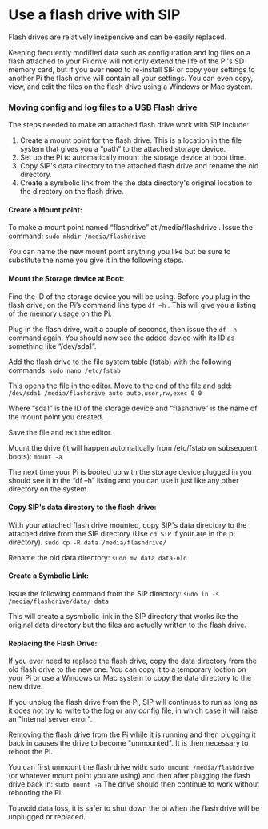 # Use a flash drive with SIP
Flash drives are relatively inexpensive and can be easily replaced.  

Keeping frequently modified data such as configuration and log files on a flash attached to your Pi drive will not only extend the life of the Pi's SD memory card, but if you ever need to re-install SIP or copy your settings to another Pi the flash drive will contain all your settings. You can even copy, view, and edit the files on the flash drive using a Windows or Mac system.  

### Moving config and log files to a USB Flash drive  

The steps needed to make an attached flash drive work with SIP include:  

1. Create a mount point for the flash drive. This is a location in the file system that gives you a “path” to the attached storage device.
2. Set up the Pi to automatically mount the storage device at boot time.
3. Copy SIP's data directory to the attached flash drive and rename the old directory.
4. Create a symbolic link from the the data directory's original location to the directory on the flash drive.  

#### Create a Mount point:  
To make a mount point named “flashdrive” at /media/flashdrive . Issue the command: 
`sudo mkdir /media/flashdrive`

You can name the new mount point anything you like but be sure to substitute the name you give it in the following steps.  

#### Mount the Storage device at Boot: 
Find the ID of the storage device you will be using. Before you plug in the flash drive, on the Pi’s command line type `df –h` . This will give you a listing of the memory usage on the Pi.

Plug in the flash drive, wait a couple of seconds, then issue the `df –h` command again. You should now see the added device with its ID as something like “/dev/sda1”.

Add the flash drive to the file system table (fstab) with the following commands: 
`sudo nano /etc/fstab`

This opens the file in the editor. Move to the end of the file and add: 
`/dev/sda1 /media/flashdrive auto auto,user,rw,exec 0 0`

Where “sda1” is the ID of the storage device and “flashdrive” is the name of the mount point you created.

Save the file and exit the editor.

Mount the drive (it will happen automatically from /etc/fstab on subsequent boots): 
`mount -a`

The next time your Pi is booted up with the storage device plugged in you should see it in the “df –h” listing and you can use it just like any other directory on the system. 

#### Copy SIP's data directory to the flash drive: 
With your attached flash drive mounted, copy SIP's data directory to the attached drive from the SIP directory (Use `cd SIP` if your are in the pi directory).
`sudo cp -R data /media/flashdrive/`

Rename the old data directory:
`sudo mv data data-old`

#### Create a Symbolic Link:
Issue the following command from the SIP directory:
`sudo ln -s /media/flashdrive/data/ data`

This will create a sysmbolic link in the SIP directory that works ike the original data directory but the files are actuelly written to the flash drive.  

#### Replacing the Flash Drive:
If you ever need to replace the flash drive, copy the data directory from the old flash drive to the new one. You can copy it to a temporary loction on your Pi or use a Windows or Mac system to copy the data directory to the new drive.  

If you unplug the flash drive from the Pi, SIP will continues to run as long as it does not try to write to the log or any config file, in which case it will raise an "internal server error".  

Removing the flash drive from the Pi while it is running and then plugging it back in causes the drive to become "unmounted". It is then necessary to reboot the Pi.  

You can first unmount the flash drive with:
`sudo umount /media/flashdrive`
(or whatever mount point you are using)
and then after plugging the flash drive back in:
`sudo mount -a`
The drive should then continue to work without rebooting the Pi.

To avoid data loss, it is safer to shut down the pi when the flash drive will be unplugged or replaced.
